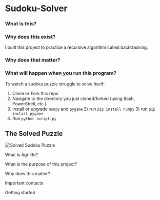 # Sudoku-Solver

### What is this? 

### Why does this exist? 
I built this project to practice a recursive algorithm called backtracking. 

### Why does that matter?

### What will happen when you run this program? 


To watch a sudoku puzzle struggle to solve itself:
1) Clone or Fork this repo
2) Navigate to the directory you just cloned/forked (using Bash, PowerShell, etc.)
3) Install or upgrade `numpy` and `pygame`
    2) run `pip install numpy`
    3) run `pip install pygame` 
4) Run `python script.py`




## The Solved Puzzle
![Solved Sudoku Puzzle](https://bigpictureprogrammer.com/wp-content/uploads/2020/05/IMG_03571500x1516-1-297x300.jpeg?raw=true)

What is Agrilife?

What is the purpose of this project?

Why does this matter?

Important contacts


Getting started
